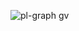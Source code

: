 ![pl-graph gv](https://user-images.githubusercontent.com/36027403/156653652-133ef850-f40a-4329-bf18-c8d01462421e.png)
